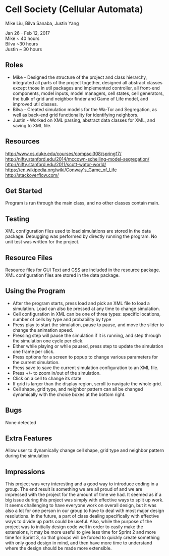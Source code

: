# Cell Society (Cellular Automata)
Mike Liu, Bilva Sanaba, Justin Yang  

Jan 26 - Feb 12, 2017  
Mike ~ 40 hours  
Bilva ~30 hours  
Justin ~ 30 hours  

## Roles
* Mike - Designed the structure of the project and class hierarchy, integrated all parts of the project together, designed all
abstract classes except those in util packages and implemented controller, all front-end components, model inputs, model
managers, cell states, cell generators, the bulk of grid and neighbor finder and Game of Life model, and improved util classes.
* Bilva - Created simulation models for the Wa-Tor and Segregation, as well as back-end grid functionality for identifying
neighbors.
* Justin - Worked on XML parsing, abstract data classes for XML, and saving to XML file.

## Resources
http://www.cs.duke.edu/courses/compsci308/spring17/  
http://nifty.stanford.edu/2014/mccown-schelling-model-segregation/  
http://nifty.stanford.edu/2011/scott-wator-world/  
https://en.wikipedia.org/wiki/Conway's_Game_of_Life  
http://stackoverflow.com/

## Get Started
Program is run through the main class, and no other classes contain main. 

## Testing
XML configuration files used to load simulations are stored in the data package. Debugging was performed by directly running the
program. No unit test was written for the project.

## Resource Files
Resource files for GUI Text and CSS are included in the resource package. XML configuration files are stored in the data package.

## Using the Program
* After the program starts, press load and pick an XML file to load a simulation. Load can also be pressed at any time to change
simulation.
* Cell configuration in XML can be one of three types: specific locations, number of cells by type and probability by type
* Press play to start the simulation, pause to pause, and move the slider to change the animation speed.
* Pressing step will pause the simulation if it is running, and step through the simulation one cycle per click.
* Either while playing or while paused, press step to update the simulation one frame per click.
* Press options for a screen to popup to change various parameters for the current simulation.
* Press save to save the current simulation configuration to an XML file.
* Press +/- to zoom in/out of the simulation.
* Click on a cell to change its state
* If grid is larger than the display region, scroll to navigate the whole grid.
* Cell shape, grid type, and neighbor pattern can all be changed dynamically with the choice boxes at the bottom right.

## Bugs
None detected

## Extra Features
Allow user to dynamically change cell shape, grid type and neighbor pattern during the simulation 

## Impressions
This project was very interesting and a good way to introduce coding in a group. The end result is something we
are all proud of and we are impressed with the project for the amount of time we had. 
It seemed as if a big issue during this project was simply with effective ways to split up work. It seems challenging to have
everyone work on overall design, but it was also a lot for one person in our group to have to deal with most major design
resolutions. In the future, a part of class dealing specifically with effective ways to divide up parts could be useful. 
Also, while the purpose of the project was to initially design code well in order to easily make the extensions, it may be more
useful to give less time for Sprint 2 and more time for Sprint 3, so that groups will be forced to quickly create something with
only good design in mind, and then have more time to understand where the design should be made more extensible.